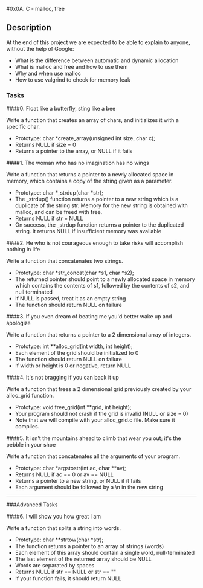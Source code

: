 #0x0A. C - malloc, free
## Description
At the end of this project we are expected to be able to explain to anyone, without the help of Google:
- What is the difference between automatic and dynamic allocation
- What is malloc and free and how to use them
- Why and when use malloc
- How to use valgrind to check for memory leak

### Tasks
####0. Float like a butterfly, sting like a bee

Write a function that creates an array of chars, and initializes it with a specific char.

- Prototype: char *create_array(unsigned int size, char c);
- Returns NULL if size = 0
- Returns a pointer to the array, or NULL if it fails

####1. The woman who has no imagination has no wings

Write a function that returns a pointer to a newly allocated space in memory, which contains a copy of the string given as a parameter.

- Prototype: char *_strdup(char *str);
- The _strdup() function returns a pointer to a new string which is a duplicate of the string str. Memory for the new string is obtained with malloc, and can be freed with free.
- Returns NULL if str = NULL
- On success, the _strdup function returns a pointer to the duplicated string. It returns NULL if insufficient memory was available

####2. He who is not courageous enough to take risks will accomplish nothing in life

Write a function that concatenates two strings.

- Prototype: char *str_concat(char *s1, char *s2);
- The returned pointer should point to a newly allocated space in memory which contains the contents of s1, followed by the contents of s2, and null terminated
- if NULL is passed, treat it as an empty string
- The function should return NULL on failure

####3. If you even dream of beating me you'd better wake up and apologize

Write a function that returns a pointer to a 2 dimensional array of integers.

- Prototype: int **alloc_grid(int width, int height);
- Each element of the grid should be initialized to 0
- The function should return NULL on failure
- If width or height is 0 or negative, return NULL

####4. It's not bragging if you can back it up

Write a function that frees a 2 dimensional grid previously created by your alloc_grid function.

- Prototype: void free_grid(int **grid, int height);
- Your program should not crash if the grid is invalid (NULL or size = 0)
- Note that we will compile with your alloc_grid.c file. Make sure it compiles.

####5. It isn't the mountains ahead to climb that wear you out; it's the pebble in your shoe

Write a function that concatenates all the arguments of your program.

- Prototype: char *argstostr(int ac, char **av);
- Returns NULL if ac == 0 or av == NULL
- Returns a pointer to a new string, or NULL if it fails
- Each argument should be followed by a \n in the new string

___
###Advanced Tasks

####6. I will show you how great I am

Write a function that splits a string into words.

- Prototype: char **strtow(char *str);
- The function returns a pointer to an array of strings (words)
- Each element of this array should contain a single word, null-terminated
- The last element of the returned array should be NULL
- Words are separated by spaces
- Returns NULL if str == NULL or str == ""
- If your function fails, it should return NULL
